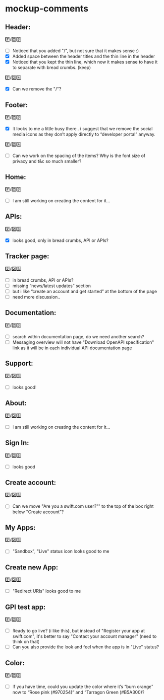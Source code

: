 # mockup-comments

## Header:
:seven:/:two::three:
- [ ] Noticed that you added "/", but not sure that it makes sense :)
- [x] Added space between the header titles and the thin line in the header
- [x] Noticed that you kept the thin line, which now it makes sense to have it to separate with bread crumbs. (keep)

:seven:/:two::four:
- [x] Can we remove the "/"?

## Footer:
:seven:/:two::three:
- [x] It looks to me a little busy there.. i suggest that we remove the social media icons as they don’t apply directly to “developer portal” anyway.

:seven:/:two::four:
- [ ] Can we work on the spacing of the items? Why is the font size of privacy and t&c so much smaller?

## Home:
:seven:/:two::three:
- [ ] I am still working on creating the content for it...

## APIs:
:seven:/:two::three:
- [x] looks good, only in bread crumbs, API or APIs?

## Tracker page:
:seven:/:two::three:
- [ ] in bread crumbs, API or APIs?
- [ ] missing “news/latest updates” section
- [ ] but i like “create an account and get started” at the bottom of the page
- [ ] need more discussion..

## Documentation:
:seven:/:two::three:
- [ ] search within documentation page, do we need another search?
- [ ] Messaging overview will not have "Download OpenAPI specification" link as it will be in each individual API documentation page

## Support:
:seven:/:two::three:
- [ ] looks good!

## About:
:seven:/:two::three:
- [ ] I am still working on creating the content for it...

## Sign In:
:seven:/:two::three:
- [ ] looks good

## Create account:
:seven:/:two::three:
- [ ] Can we move "Are you a swift.com user?"" to the top of the box right below "Create account"?

## My Apps:
:seven:/:two::three:
- [ ] "Sandbox", "Live" status icon looks good to me

## Create new App:
:seven:/:two::three:
- [ ] "Redirect URIs" looks good to me

## GPI test app:
:seven:/:two::three:
- [ ] Ready to go live? (i like this), but instead of "Register your app at swift.com", it's better to say "Contact your account manager" (need to think on that)
- [ ] Can you also provide the look and feel when the app is in "Live" status?

## Color:
:seven:/:two::three:
- [ ] If you have time, could you update the color where it’s “burn orange” now to “Rose pink (#970254)” and “Tarragon Green (#B5A300)?
